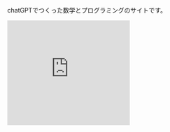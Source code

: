 chatGPTでつくった数学とプログラミングのサイトです。
<iframe width="280" height="240" src="https://www.youtube.com/embed/CFq25z0zfMo" title="愛犬の素顔（柴犬）" frameborder="0" allow="accelerometer; autoplay; clipboard-write; encrypted-media; gyroscope; picture-in-picture; web-share" allowfullscreen></iframe>

